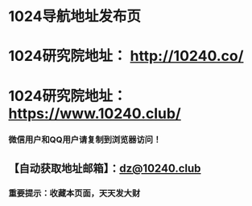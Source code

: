 


# 1024导航地址发布页
# 1024研究院地址： http://10240.co/
# 1024研究院地址： https://www.10240.club/

### 微信用户和QQ用户请复制到浏览器访问！
## 【自动获取地址邮箱】：dz@10240.club


### 重要提示：收藏本页面，天天发大财
